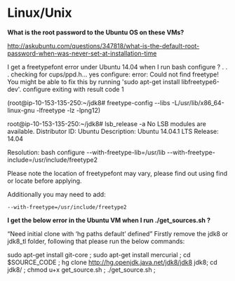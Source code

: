 # Linux/Unix

**What is the root password to the Ubuntu OS on these VMs?**

http://askubuntu.com/questions/347818/what-is-the-default-root-password-when-was-never-set-at-installation-time

I get a freetypefont error under Ubuntu 14.04 when I run bash configure ?
.
.
.
checking for cups/ppd.h... yes
configure: error: Could not find freetype! You might be able to fix this by running 'sudo apt-get install libfreetype6-dev'. 
configure exiting with result code 1

(root@ip-10-153-135-250:~/jdk8# freetype-config --libs
-L/usr/lib/x86_64-linux-gnu -lfreetype -lz -lpng12)

root@ip-10-153-135-250:~/jdk8# lsb_release -a
No LSB modules are available.
Distributor ID:	Ubuntu
Description:	Ubuntu 14.04.1 LTS
Release:	14.04

Resolution:
bash configure --with-freetype-lib=/usr/lib --with-freetype-include=/usr/include/freetype2

Please note the location of freetypefont may vary, please find out using find or locate before applying.

Additionally you may need to add:
```
--with-freetype=/usr/include/freetype2
```

**I get the below error in the Ubuntu VM when I run ./get_sources.sh ?**

“Need initial clone with ‘hg paths default’ defined”
Firstly remove the jdk8 or jdk8_tl folder, following that please run the below commands:


sudo apt-get install git-core ;
sudo apt-get install mercurial ;
cd $SOURCE_CODE ;
hg clone http://hg.openjdk.java.net/jdk8/jdk8 jdk8;
cd jdk8/ ;
chmod u+x get_source.sh ;
./get_source.sh ;